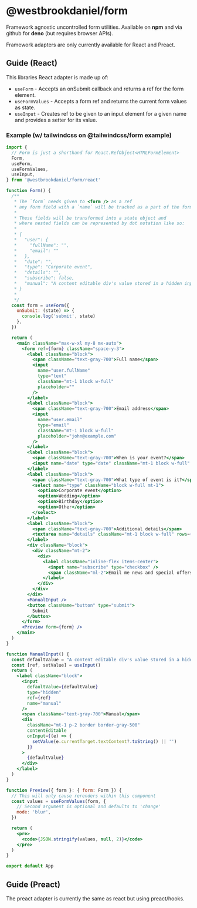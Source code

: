 # @westbrookdaniel/form

Framework agnostic uncontrolled form utilities. Available on **npm** and via github for **deno** (but requires browser APIs).

Framework adapters are only currently available for React and Preact.

## Guide (React)

This libraries React adapter is made up of:

- `useForm` - Accepts an onSubmit callback and returns a ref for the form element.
- `useFormValues` - Accepts a form ref and returns the current form values as state.
- `useInput` - Creates ref to be given to an input element for a given name and provides a setter for its value.

### Example (w/ tailwindcss on @tailwindcss/form example)

```jsx
import {
  // Form is just a shorthand for React.RefObject<HTMLFormElement>
  Form,
  useForm,
  useFormValues,
  useInput,
} from '@westbrookdaniel/form/react'

function Form() {
  /**
   * The `form` needs given to <form /> as a ref
   * any form field with a `name` will be tracked as a part of the form
   *
   * These fields will be transformed into a state object and
   * where nested fields can be represented by dot notation like so:
   *
   * {
   *   "user": {
   *     "fullName": "",
   *     "email": ""
   *   },
   *   "date": "",
   *   "type": "Corporate event",
   *   "details": "",
   *   "subscribe": false,
   *   "manual": "A content editable div's value stored in a hidden input"
   * }
   *
   */
  const form = useForm({
    onSubmit: (state) => {
      console.log('submit', state)
    },
  })

  return (
    <main className="max-w-xl my-8 mx-auto">
      <form ref={form} className="space-y-3">
        <label className="block">
          <span className="text-gray-700">Full name</span>
          <input
            name="user.fullName"
            type="text"
            className="mt-1 block w-full"
            placeholder=""
          />
        </label>
        <label className="block">
          <span className="text-gray-700">Email address</span>
          <input
            name="user.email"
            type="email"
            className="mt-1 block w-full"
            placeholder="john@example.com"
          />
        </label>
        <label className="block">
          <span className="text-gray-700">When is your event?</span>
          <input name="date" type="date" className="mt-1 block w-full" />
        </label>
        <label className="block">
          <span className="text-gray-700">What type of event is it?</span>
          <select name="type" className="block w-full mt-1">
            <option>Corporate event</option>
            <option>Wedding</option>
            <option>Birthday</option>
            <option>Other</option>
          </select>
        </label>
        <label className="block">
          <span className="text-gray-700">Additional details</span>
          <textarea name="details" className="mt-1 block w-full" rows={3} />
        </label>
        <div className="block">
          <div className="mt-2">
            <div>
              <label className="inline-flex items-center">
                <input name="subscribe" type="checkbox" />
                <span className="ml-2">Email me news and special offers</span>
              </label>
            </div>
          </div>
        </div>
        <ManualInput />
        <button className="button" type="submit">
          Submit
        </button>
      </form>
      <Preview form={form} />
    </main>
  )
}

function ManualInput() {
  const defaultValue = "A content editable div's value stored in a hidden input"
  const [ref, setValue] = useInput()
  return (
    <label className="block">
      <input
        defaultValue={defaultValue}
        type="hidden"
        ref={ref}
        name="manual"
      />
      <span className="text-gray-700">Manual</span>
      <div
        className="mt-1 p-2 border border-gray-500"
        contentEditable
        onInput={(e) => {
          setValue(e.currentTarget.textContent?.toString() || '')
        }}
      >
        {defaultValue}
      </div>
    </label>
  )
}

function Preview({ form }: { form: Form }) {
  // This will only cause rerenders within this component
  const values = useFormValues(form, {
    // Second argument is optional and defaults to 'change'
    mode: 'blur',
  })

  return (
    <pre>
      <code>{JSON.stringify(values, null, 2)}</code>
    </pre>
  )
}

export default App
```

## Guide (Preact)

The preact adapter is currently the same as react but using preact/hooks.
